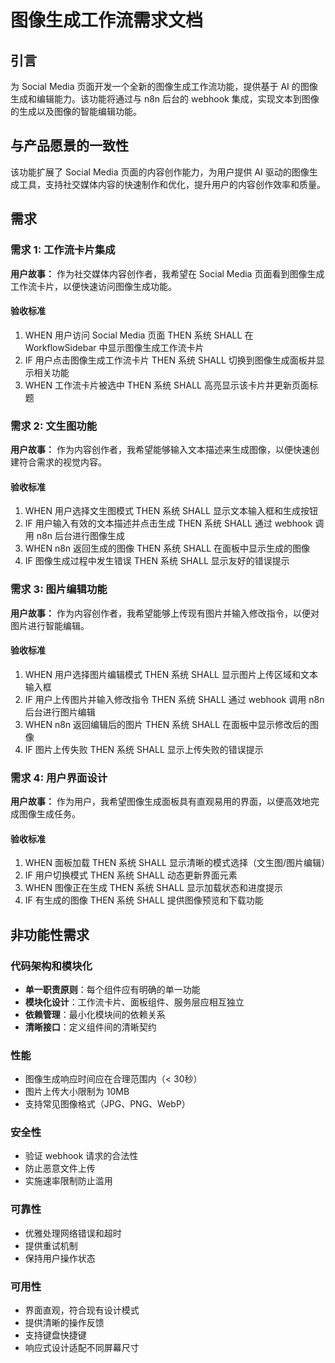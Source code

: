 # 图像生成工作流需求文档

## 引言

为 Social Media 页面开发一个全新的图像生成工作流功能，提供基于 AI 的图像生成和编辑能力。该功能将通过与 n8n 后台的 webhook 集成，实现文本到图像的生成以及图像的智能编辑功能。

## 与产品愿景的一致性

该功能扩展了 Social Media 页面的内容创作能力，为用户提供 AI 驱动的图像生成工具，支持社交媒体内容的快速制作和优化，提升用户的内容创作效率和质量。

## 需求

### 需求 1: 工作流卡片集成

**用户故事：** 作为社交媒体内容创作者，我希望在 Social Media 页面看到图像生成工作流卡片，以便快速访问图像生成功能。

#### 验收标准

1. WHEN 用户访问 Social Media 页面 THEN 系统 SHALL 在 WorkflowSidebar 中显示图像生成工作流卡片
2. IF 用户点击图像生成工作流卡片 THEN 系统 SHALL 切换到图像生成面板并显示相关功能
3. WHEN 工作流卡片被选中 THEN 系统 SHALL 高亮显示该卡片并更新页面标题

### 需求 2: 文生图功能

**用户故事：** 作为内容创作者，我希望能够输入文本描述来生成图像，以便快速创建符合需求的视觉内容。

#### 验收标准

1. WHEN 用户选择文生图模式 THEN 系统 SHALL 显示文本输入框和生成按钮
2. IF 用户输入有效的文本描述并点击生成 THEN 系统 SHALL 通过 webhook 调用 n8n 后台进行图像生成
3. WHEN n8n 返回生成的图像 THEN 系统 SHALL 在面板中显示生成的图像
4. IF 图像生成过程中发生错误 THEN 系统 SHALL 显示友好的错误提示

### 需求 3: 图片编辑功能

**用户故事：** 作为内容创作者，我希望能够上传现有图片并输入修改指令，以便对图片进行智能编辑。

#### 验收标准

1. WHEN 用户选择图片编辑模式 THEN 系统 SHALL 显示图片上传区域和文本输入框
2. IF 用户上传图片并输入修改指令 THEN 系统 SHALL 通过 webhook 调用 n8n 后台进行图片编辑
3. WHEN n8n 返回编辑后的图片 THEN 系统 SHALL 在面板中显示修改后的图像
4. IF 图片上传失败 THEN 系统 SHALL 显示上传失败的错误提示

### 需求 4: 用户界面设计

**用户故事：** 作为用户，我希望图像生成面板具有直观易用的界面，以便高效地完成图像生成任务。

#### 验收标准

1. WHEN 面板加载 THEN 系统 SHALL 显示清晰的模式选择（文生图/图片编辑）
2. IF 用户切换模式 THEN 系统 SHALL 动态更新界面元素
3. WHEN 图像正在生成 THEN 系统 SHALL 显示加载状态和进度提示
4. IF 有生成的图像 THEN 系统 SHALL 提供图像预览和下载功能

## 非功能性需求

### 代码架构和模块化

- **单一职责原则**：每个组件应有明确的单一功能
- **模块化设计**：工作流卡片、面板组件、服务层应相互独立
- **依赖管理**：最小化模块间的依赖关系
- **清晰接口**：定义组件间的清晰契约

### 性能

- 图像生成响应时间应在合理范围内（< 30秒）
- 图片上传大小限制为 10MB
- 支持常见图像格式（JPG、PNG、WebP）

### 安全性

- 验证 webhook 请求的合法性
- 防止恶意文件上传
- 实施速率限制防止滥用

### 可靠性

- 优雅处理网络错误和超时
- 提供重试机制
- 保持用户操作状态

### 可用性

- 界面直观，符合现有设计模式
- 提供清晰的操作反馈
- 支持键盘快捷键
- 响应式设计适配不同屏幕尺寸